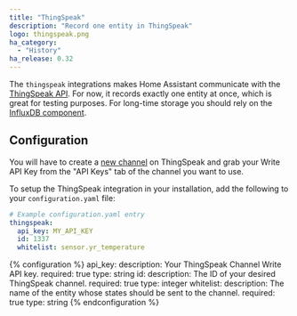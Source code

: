 ```yaml
---
title: "ThingSpeak"
description: "Record one entity in ThingSpeak"
logo: thingspeak.png
ha_category:
  - "History"
ha_release: 0.32
---
```


The `thingspeak` integrations makes Home Assistant communicate with the [ThingSpeak API](https://thingspeak.com/).
For now, it records exactly one entity at once, which is great for testing purposes. For long-time storage you should rely on the [InfluxDB component](/components/influxdb/).

## Configuration

You will have to create a [new channel](https://thingspeak.com/channels/new) on ThingSpeak and grab your Write API Key from the "API Keys" tab of the channel you want to use.

To setup the ThingSpeak integration in your installation, add the following to your `configuration.yaml` file:

```yaml
# Example configuration.yaml entry
thingspeak:
  api_key: MY_API_KEY
  id: 1337
  whitelist: sensor.yr_temperature
```

{% configuration %}
api_key:
  description: Your ThingSpeak Channel Write API key.
  required: true
  type: string
id:
  description: The ID of your desired ThingSpeak channel.
  required: true
  type: integer
whitelist:
  description: The name of the entity whose states should be sent to the channel.
  required: true
  type: string
{% endconfiguration %}
